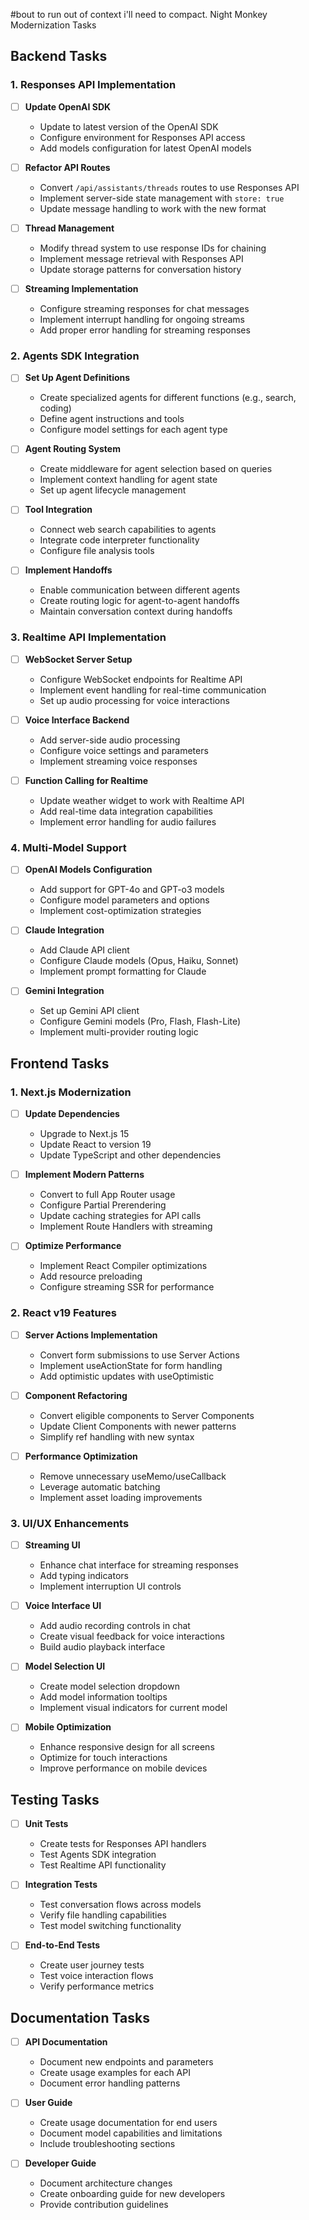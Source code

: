 #bout to run out of context i'll need to compact.
 Night Monkey Modernization Tasks

## Backend Tasks

### 1. Responses API Implementation

- [ ] **Update OpenAI SDK**
  - Update to latest version of the OpenAI SDK
  - Configure environment for Responses API access
  - Add models configuration for latest OpenAI models

- [ ] **Refactor API Routes**
  - Convert `/api/assistants/threads` routes to use Responses API
  - Implement server-side state management with `store: true`
  - Update message handling to work with the new format

- [ ] **Thread Management**
  - Modify thread system to use response IDs for chaining
  - Implement message retrieval with Responses API
  - Update storage patterns for conversation history

- [ ] **Streaming Implementation**
  - Configure streaming responses for chat messages
  - Implement interrupt handling for ongoing streams
  - Add proper error handling for streaming responses

### 2. Agents SDK Integration

- [ ] **Set Up Agent Definitions**
  - Create specialized agents for different functions (e.g., search, coding)
  - Define agent instructions and tools
  - Configure model settings for each agent type

- [ ] **Agent Routing System**
  - Create middleware for agent selection based on queries
  - Implement context handling for agent state
  - Set up agent lifecycle management

- [ ] **Tool Integration**
  - Connect web search capabilities to agents
  - Integrate code interpreter functionality
  - Configure file analysis tools

- [ ] **Implement Handoffs**
  - Enable communication between different agents
  - Create routing logic for agent-to-agent handoffs
  - Maintain conversation context during handoffs

### 3. Realtime API Implementation

- [ ] **WebSocket Server Setup**
  - Configure WebSocket endpoints for Realtime API
  - Implement event handling for real-time communication
  - Set up audio processing for voice interactions

- [ ] **Voice Interface Backend**
  - Add server-side audio processing
  - Configure voice settings and parameters
  - Implement streaming voice responses

- [ ] **Function Calling for Realtime**
  - Update weather widget to work with Realtime API
  - Add real-time data integration capabilities
  - Implement error handling for audio failures

### 4. Multi-Model Support

- [ ] **OpenAI Models Configuration**
  - Add support for GPT-4o and GPT-o3 models
  - Configure model parameters and options
  - Implement cost-optimization strategies

- [ ] **Claude Integration**
  - Add Claude API client
  - Configure Claude models (Opus, Haiku, Sonnet)
  - Implement prompt formatting for Claude

- [ ] **Gemini Integration**
  - Set up Gemini API client
  - Configure Gemini models (Pro, Flash, Flash-Lite)
  - Implement multi-provider routing logic

## Frontend Tasks

### 1. Next.js Modernization

- [ ] **Update Dependencies**
  - Upgrade to Next.js 15
  - Update React to version 19
  - Update TypeScript and other dependencies

- [ ] **Implement Modern Patterns**
  - Convert to full App Router usage
  - Configure Partial Prerendering
  - Update caching strategies for API calls
  - Implement Route Handlers with streaming

- [ ] **Optimize Performance**
  - Implement React Compiler optimizations
  - Add resource preloading
  - Configure streaming SSR for performance

### 2. React v19 Features

- [ ] **Server Actions Implementation**
  - Convert form submissions to use Server Actions
  - Implement useActionState for form handling
  - Add optimistic updates with useOptimistic

- [ ] **Component Refactoring**
  - Convert eligible components to Server Components
  - Update Client Components with newer patterns
  - Simplify ref handling with new syntax

- [ ] **Performance Optimization**
  - Remove unnecessary useMemo/useCallback
  - Leverage automatic batching
  - Implement asset loading improvements

### 3. UI/UX Enhancements

- [ ] **Streaming UI**
  - Enhance chat interface for streaming responses
  - Add typing indicators
  - Implement interruption UI controls

- [ ] **Voice Interface UI**
  - Add audio recording controls in chat
  - Create visual feedback for voice interactions
  - Build audio playback interface

- [ ] **Model Selection UI**
  - Create model selection dropdown
  - Add model information tooltips
  - Implement visual indicators for current model

- [ ] **Mobile Optimization**
  - Enhance responsive design for all screens
  - Optimize for touch interactions
  - Improve performance on mobile devices

## Testing Tasks

- [ ] **Unit Tests**
  - Create tests for Responses API handlers
  - Test Agents SDK integration
  - Test Realtime API functionality

- [ ] **Integration Tests**
  - Test conversation flows across models
  - Verify file handling capabilities
  - Test model switching functionality

- [ ] **End-to-End Tests**
  - Create user journey tests
  - Test voice interaction flows
  - Verify performance metrics

## Documentation Tasks

- [ ] **API Documentation**
  - Document new endpoints and parameters
  - Create usage examples for each API
  - Document error handling patterns

- [ ] **User Guide**
  - Create usage documentation for end users
  - Document model capabilities and limitations
  - Include troubleshooting sections

- [ ] **Developer Guide**
  - Document architecture changes
  - Create onboarding guide for new developers
  - Provide contribution guidelines

